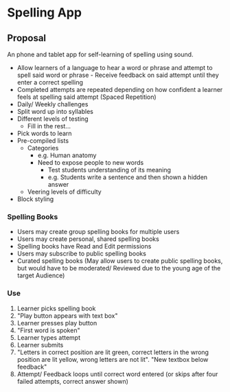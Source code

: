 # Spelling App

## Proposal

An phone and tablet app for self-learning of spelling using sound. 

- Allow learners of a language to hear a word or phrase and attempt to spell said word or phrase - Receive feedback on said attempt until they enter a correct spelling
- Completed attempts are repeated depending on how confident a learner feels at spelling said attempt (Spaced Repetition)
- Daily/ Weekly challenges
- Split word up into syllables
- Different levels of testing
    - Fill in the rest…
- Pick words to learn
- Pre-compiled lists
    - Categories
        - e.g. Human anatomy
        - Need to expose people to new words
            - Test students understanding of its meaning
            - e.g. Students write a sentence and then shown a hidden answer
    - Veering levels of difficulty
- Block styling

### Spelling Books

- Users may create group spelling books for multiple users
- Users may create personal, shared spelling books
- Spelling books have Read and Edit permissions
- Users may subscribe to public spelling books
- Curated spelling books (May allow users to create public spelling books, but would have to be moderated/ Reviewed due to the young age of the target Audience)


### Use

1. Learner picks spelling book
2. "Play button appears with text box"
3. Learner presses play button
4. "First word is spoken"
5. Learner types attempt
6. Learner submits
7. "Letters in correct position are lit green, correct letters in the wrong position are lit yellow, wrong letters are not lit". "New textbox below feedback"
8. Attempt/ Feedback loops until correct word entered (or skips after four failed attempts, correct answer shown)

